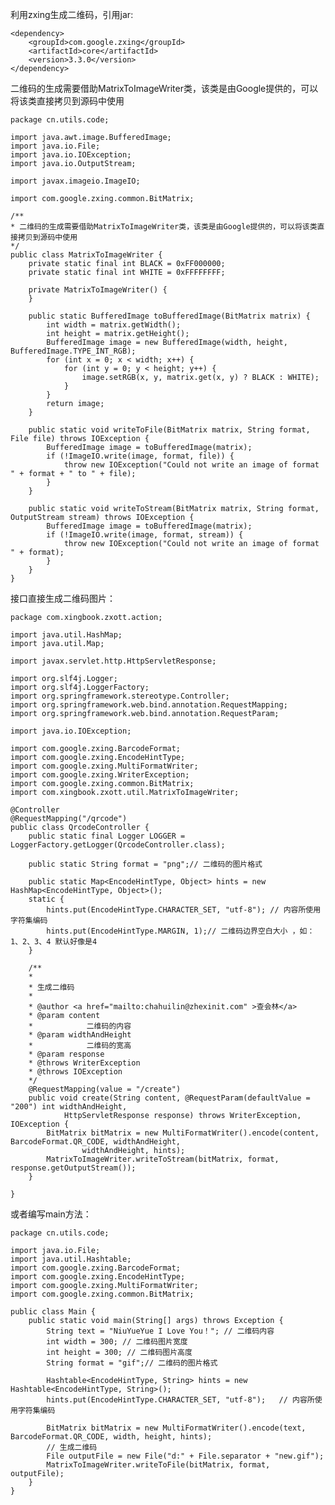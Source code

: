 利用zxing生成二维码，引用jar:

    <dependency>
        <groupId>com.google.zxing</groupId>
        <artifactId>core</artifactId>
        <version>3.3.0</version>
    </dependency>

二维码的生成需要借助MatrixToImageWriter类，该类是由Google提供的，可以将该类直接拷贝到源码中使用

    package cn.utils.code;  
  
    import java.awt.image.BufferedImage;  
    import java.io.File;  
    import java.io.IOException;  
    import java.io.OutputStream;  
    
    import javax.imageio.ImageIO;  
    
    import com.google.zxing.common.BitMatrix;  
    
    /** 
    * 二维码的生成需要借助MatrixToImageWriter类，该类是由Google提供的，可以将该类直接拷贝到源码中使用 
    */  
    public class MatrixToImageWriter {  
        private static final int BLACK = 0xFF000000;  
        private static final int WHITE = 0xFFFFFFFF;  
    
        private MatrixToImageWriter() {  
        }  
    
        public static BufferedImage toBufferedImage(BitMatrix matrix) {  
            int width = matrix.getWidth();  
            int height = matrix.getHeight();  
            BufferedImage image = new BufferedImage(width, height, BufferedImage.TYPE_INT_RGB);  
            for (int x = 0; x < width; x++) {  
                for (int y = 0; y < height; y++) {  
                    image.setRGB(x, y, matrix.get(x, y) ? BLACK : WHITE);  
                }  
            }  
            return image;  
        }  
    
        public static void writeToFile(BitMatrix matrix, String format, File file) throws IOException {  
            BufferedImage image = toBufferedImage(matrix);  
            if (!ImageIO.write(image, format, file)) {  
                throw new IOException("Could not write an image of format " + format + " to " + file);  
            }  
        }  
    
        public static void writeToStream(BitMatrix matrix, String format, OutputStream stream) throws IOException {  
            BufferedImage image = toBufferedImage(matrix);  
            if (!ImageIO.write(image, format, stream)) {  
                throw new IOException("Could not write an image of format " + format);  
            }  
        }  
    }


接口直接生成二维码图片：

    package com.xingbook.zxott.action;

    import java.util.HashMap;
    import java.util.Map;

    import javax.servlet.http.HttpServletResponse;

    import org.slf4j.Logger;
    import org.slf4j.LoggerFactory;
    import org.springframework.stereotype.Controller;
    import org.springframework.web.bind.annotation.RequestMapping;
    import org.springframework.web.bind.annotation.RequestParam;

    import java.io.IOException;

    import com.google.zxing.BarcodeFormat;
    import com.google.zxing.EncodeHintType;
    import com.google.zxing.MultiFormatWriter;
    import com.google.zxing.WriterException;
    import com.google.zxing.common.BitMatrix;
    import com.xingbook.zxott.util.MatrixToImageWriter;

    @Controller
    @RequestMapping("/qrcode")
    public class QrcodeController {
        public static final Logger LOGGER = LoggerFactory.getLogger(QrcodeController.class);

        public static String format = "png";// 二维码的图片格式

        public static Map<EncodeHintType, Object> hints = new HashMap<EncodeHintType, Object>();
        static {
            hints.put(EncodeHintType.CHARACTER_SET, "utf-8"); // 内容所使用字符集编码
            hints.put(EncodeHintType.MARGIN, 1);// 二维码边界空白大小 ，如：1、2、3、4 默认好像是4
        }

        /**
        * 
        * 生成二维码
        * 
        * @author <a href="mailto:chahuilin@zhexinit.com" >查会林</a>
        * @param content
        *            二维码的内容
        * @param widthAndHeight
        *            二维码的宽高
        * @param response
        * @throws WriterException
        * @throws IOException
        */
        @RequestMapping(value = "/create")
        public void create(String content, @RequestParam(defaultValue = "200") int widthAndHeight,
                HttpServletResponse response) throws WriterException, IOException {
            BitMatrix bitMatrix = new MultiFormatWriter().encode(content, BarcodeFormat.QR_CODE, widthAndHeight,
                    widthAndHeight, hints);
            MatrixToImageWriter.writeToStream(bitMatrix, format, response.getOutputStream());
        }

    }

或者编写main方法：

    package cn.utils.code;  
  
    import java.io.File;  
    import java.util.Hashtable;  
    import com.google.zxing.BarcodeFormat;  
    import com.google.zxing.EncodeHintType;  
    import com.google.zxing.MultiFormatWriter;  
    import com.google.zxing.common.BitMatrix;  
    
    public class Main {  
        public static void main(String[] args) throws Exception {  
            String text = "NiuYueYue I Love You！"; // 二维码内容  
            int width = 300; // 二维码图片宽度  
            int height = 300; // 二维码图片高度  
            String format = "gif";// 二维码的图片格式  
            
            Hashtable<EncodeHintType, String> hints = new Hashtable<EncodeHintType, String>();  
            hints.put(EncodeHintType.CHARACTER_SET, "utf-8");   // 内容所使用字符集编码  
            
            BitMatrix bitMatrix = new MultiFormatWriter().encode(text, BarcodeFormat.QR_CODE, width, height, hints);  
            // 生成二维码  
            File outputFile = new File("d:" + File.separator + "new.gif");  
            MatrixToImageWriter.writeToFile(bitMatrix, format, outputFile);  
        }  
    }        